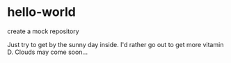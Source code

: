 # hello-world
create a mock repository

Just try to get by the sunny day inside. I'd rather go out to get more vitamin D.
Clouds may come soon...
